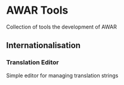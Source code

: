 # AWAR Tools

Collection of tools the development of AWAR

## Internationalisation

### Translation Editor

Simple editor for managing translation strings